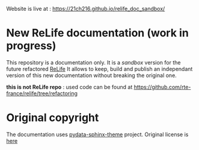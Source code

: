 Website is live at : https://21ch216.github.io/relife_doc_sandbox/

# New ReLife documentation (work in progress)

This repository is a documentation only. It is a *sandbox* version for the future refactored [ReLife](https://github.com/rte-france/relife) 
It allows to keep, build and publish an independant version of this new documentation without breaking the original one. 

**this is not ReLife repo** : used code can be found at https://github.com/rte-france/relife/tree/refactoring

# Original copyright

The documentation uses [pydata-sphinx-theme](https://github.com/pydata/pydata-sphinx-theme) project. Original license
is [here](LICENSE.txt)
